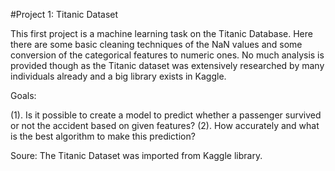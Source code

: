 #Project 1: Titanic Dataset


This first project is a machine learning task on the Titanic Database. Here there are some basic cleaning techniques of the NaN values and some conversion of the categorical features to numeric ones. No much analysis is provided though as the Titanic dataset was extensively researched by many individuals already and a big library exists in Kaggle.


Goals:

(1). Is it possible to create a model to predict whether a passenger survived or not the accident based on given features? 
(2). How accurately and what is the best algorithm to make this prediction?


Soure: The Titanic Dataset was imported from Kaggle library.

